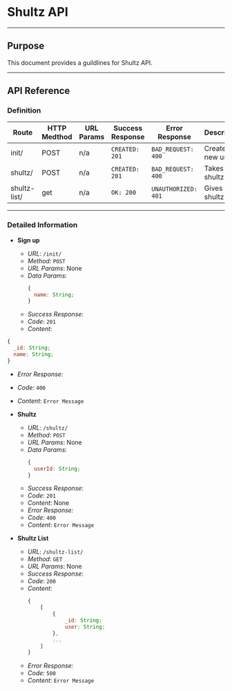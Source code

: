# Shultz API

---

## Purpose

This document provides a guildlines for Shultz API.

---

## API Reference

### Definition

| Route        | HTTP Medthod | URL Params | Success Response | Error Response      | Description         |
| ------------ | ------------ | ---------- | ---------------- | ------------------- | ------------------- |
| init/        | POST         | n/a        | `CREATED: 201`   | `BAD_REQUEST: 400`  | Creates a new user  |
| shultz/      | POST         | n/a        | `CREATED: 201`   | `BAD_REQUEST: 400`  | Takes a shultz      |
| shultz-list/ | get          | n/a        | `OK: 200`        | `UNAUTHORIZED: 401` | Gives a shultz list |

---

### Detailed Information

* **Sign up**

  * _URL_: `/init/`
  * _Method_: `POST`
  * _URL Params_: None
  * _Data Params_:
    ```javascript
    {
      name: String;
    }
    ```
  * _Success Response_:
  * _Code_: `201`
  * _Content_:

```javascript
{
  _id: String;
  name: String;
}
```

* _Error Response:_
* _Code:_ `400`
* _Content_: `Error Message`

* **Shultz**

  * _URL_: `/shultz/`
  * _Method_: `POST`
  * _URL Params_: None
  * _Data Params_:
    ```javascript
    {
      userId: String;
    }
    ```
  * _Success Response_:
  * _Code_: `201`
  * _Content_: None
  * _Error Response:_
  * _Code:_ `400`
  * _Content_: `Error Message`

* **Shultz List**
  * _URL_: `/shultz-list/`
  * _Method_: `GET`
  * _URL Params_: None
  * _Success Response_:
  * _Code_: `200`
  * _Content_:
    ```javascript
    {
        [
            {
                _id: String;
                user: String;
            },
            ...
        ]
    }
    ```
  * _Error Response:_
  * _Code:_ `500`
  * _Content_: `Error Message`
